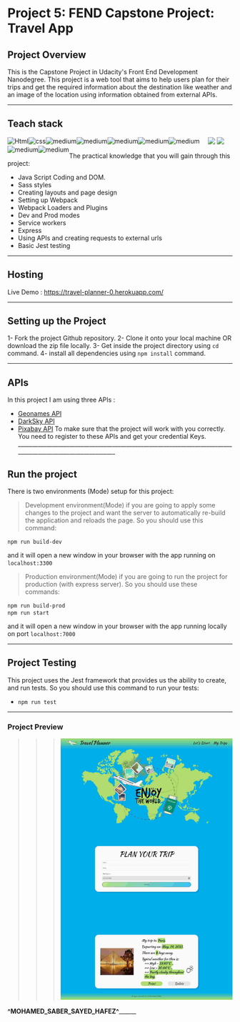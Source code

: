 # Project 5: FEND Capstone Project: Travel App


## Project Overview
This is the Capstone Project in Udacity's Front End Development Nanodegree.
This project is a web tool that aims to help users plan for their trips and get the required information about the destination 
like weather and an image of the location using information obtained from external APIs. 
_____________________________________________________________________________________________________________
## Teach stack
<div align="center">
  <img width="55" src="https://raw.githubusercontent.com/gilbarbara/logos/master/logos/loader.svg"/>
  <img width="55" src="https://raw.githubusercontent.com/gilbarbara/logos/master/logos/webpack.svg"/>
  <img align="left" alt="Html" src="https://img.shields.io/badge/HTML5-E34F26?style=for-the-badge&logo=html5&logoColor=white" />
  <img align="left" alt="css" src="https://img.shields.io/badge/CSS3-1572B6?style=for-the-badge&logo=css3&logoColor=white" />
  <img align="left" alt="medium" src="https://img.shields.io/badge/JavaScript-F7DF1E?style=for-the-badge&logo=javascript&logoColor=black" />
  <img align="left" alt="medium" src="https://img.shields.io/badge/Sass-CC6699?style=for-the-badge&logo=sass&logoColor=white" />
  <img align="left" alt="medium" src="https://img.shields.io/badge/Express.js-000000?style=for-the-badge&logo=express&logoColor=white" />
  <img align="left" alt="medium" src="https://img.shields.io/badge/Jest-C21325?style=for-the-badge&logo=jest&logoColor=white" />
  <img align="left" alt="medium" src="https://img.shields.io/badge/npm-CB3837?style=for-the-badge&logo=npm&logoColor=white" />
  <img align="left" alt="medium" src="https://img.shields.io/badge/Git-F05032?style=for-the-badge&logo=git&logoColor=white" />
  <img align="left" alt="medium" src="https://img.shields.io/badge/medium-%2312100E.svg?&style=for-the-badge&logo=medium&logoColor=white" />

</div>

The practical knowledge that you will gain through this project:
- Java Script Coding and DOM.
- Sass styles
- Creating layouts and page design
- Setting up Webpack
- Webpack Loaders and Plugins
- Dev and Prod modes
- Service workers
- Express
- Using APIs and creating requests to external urls
- Basic Jest testing

_____________________________________________________________________________________________________________
## Hosting
Live Demo : https://travel-planner-0.herokuapp.com/
_____________________________________________________________________________________________________________

## Setting up the Project
1- Fork the project Github repository.
2- Clone it onto your local machine OR download the zip file locally.
3- Get inside the project directory using `cd` command.
4- install all dependencies using `npm install` command.
_____________________________________________________________________________________________________________

## APIs
In this project I am using three APIs :
- [Geonames API](http://www.geonames.org/export/web-services.html)
- [DarkSky API](https://darksky.net/dev)
- [Pixabay API](https://pixabay.com/api/docs/)
To make sure that the project will work with you correctly. You need to register to these APIs and get your credential Keys. _____________________________________________________________________________________________________________

## Run the project
There is two environments (Mode) setup for this project:

> Development environment(Mode)
if you are going to apply some changes to the project and want the server to automatically re-build the application and reloads the page.
So you should use this command:
```
npm run build-dev
``` 
and it will open a new window in your browser with the app running on `localhost:3300`

> Production environment(Mode)
if you are going to run the project for production (with express server). 
So you should use these commands:
```
npm run build-prod
npm run start
```
and it will open a new window in your browser with the app running locally on port `localhost:7000`
_____________________________________________________________________________________________________________

## Project Testing
This project uses the Jest framework that provides us the ability to create, and run tests.
So you should use this command to run your tests:
- `npm run test`
_____________________________________________________________________________________________________________

### Project Preview  
>>> ![Screenshote for web page](Project_Review.png)

______________________________________^MOHAMED_SABER_SAYED_HAFEZ^____________________________________________
